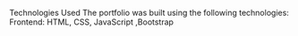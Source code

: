 Technologies Used
The portfolio was built using the following technologies:
Frontend: HTML, CSS, JavaScript ,Bootstrap

